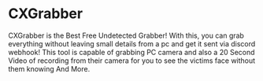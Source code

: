 # CXGrabber
CXGrabber is the Best Free Undetected Grabber! With this, you can grab everything without leaving small details from a pc and get it sent via discord webhook! This tool is capable of grabbing PC camera and also a 20 Second Video of recording from their camera for you to see the victims face without them knowing And More.
